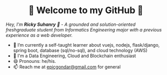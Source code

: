 <h1 align="center"> 🚀 Welcome to my GitHub 🚀 </h1>

<p><i>Hey, I'm <b>Ricky Suhanry</b> 👋 - A grounded and solution-oriented 
freshgraduate student from Informatics Engineering major with a previous experience as a web developer.</i></p>

- 🌱 I’m currently a self-taught learner about vuejs, nodejs, flask/django, spring boot, database (sql/no-sql), and cloud technology (AWS)
- 🔭 I'm a Data Engineering, Cloud and Blockchain enthusiast
- 😄 Pronouns: he/his.
- 📫 Reach me at epicgondar@gmail.com for general

<!--
**abliskan/abliskan** is a ✨ _special_ ✨ repository because its `README.md` (this file) appears on your GitHub profile.

